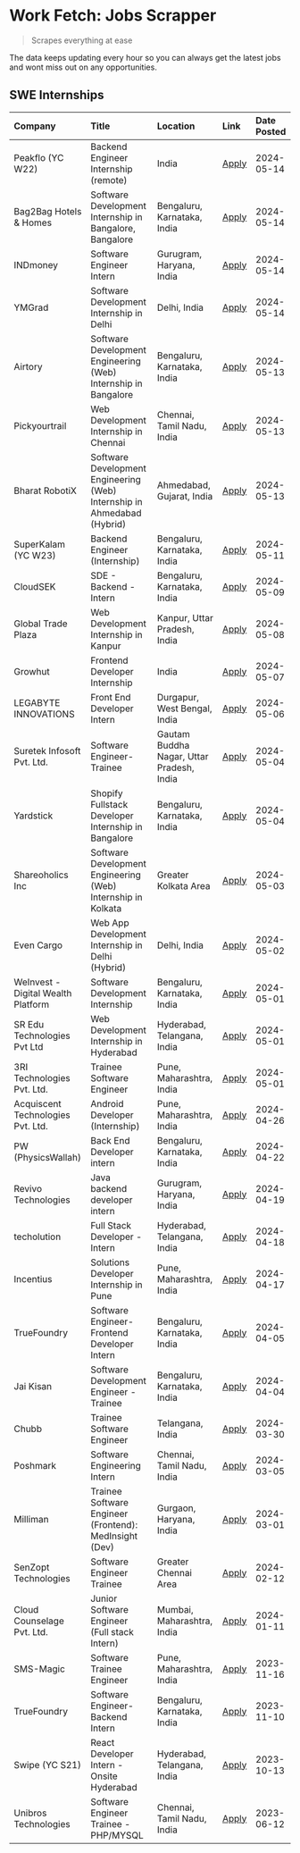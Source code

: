 # Work Fetch: Jobs Scrapper
> Scrapes everything at ease

The data keeps updating every hour so you can always get the latest jobs and wont miss out on any opportunities.

## SWE Internships
<!--START_SECTION:workfetch-->
| Company                            | Title                                                                   | Location                                  | Link                                                                                                                                                                                                                                                                                  | Date Posted   |
|:-----------------------------------|:------------------------------------------------------------------------|:------------------------------------------|:--------------------------------------------------------------------------------------------------------------------------------------------------------------------------------------------------------------------------------------------------------------------------------------|:--------------|
| Peakflo (YC W22)                   | Backend Engineer Internship (remote)                                    | India                                     | [Apply](https://in.linkedin.com/jobs/view/backend-engineer-internship-remote-at-peakflo-yc-w22-3925243704?position=19&pageNum=0&refId=BygWdqiI4ATyi4LKw4yMEA%3D%3D&trackingId=zgN9OOBXDvt19LAbZO8QOw%3D%3D&trk=public_jobs_jserp-result_search-card)                                  | 2024-05-14    |
| Bag2Bag Hotels & Homes             | Software Development Internship in Bangalore, Bangalore                 | Bengaluru, Karnataka, India               | [Apply](https://in.linkedin.com/jobs/view/software-development-internship-in-bangalore-bangalore-at-bag2bag-hotels-homes-3925888541?position=21&pageNum=0&refId=BygWdqiI4ATyi4LKw4yMEA%3D%3D&trackingId=EE2pYRrDvjJJ7wi9yndl6A%3D%3D&trk=public_jobs_jserp-result_search-card)        | 2024-05-14    |
| INDmoney                           | Software Engineer Intern                                                | Gurugram, Haryana, India                  | [Apply](https://in.linkedin.com/jobs/view/software-engineer-intern-at-indmoney-3921625347?position=31&pageNum=0&refId=BygWdqiI4ATyi4LKw4yMEA%3D%3D&trackingId=sCq4vpkuH4ZNIACKIrFw5A%3D%3D&trk=public_jobs_jserp-result_search-card)                                                  | 2024-05-14    |
| YMGrad                             | Software Development Internship in Delhi                                | Delhi, India                              | [Apply](https://in.linkedin.com/jobs/view/software-development-internship-in-delhi-at-ymgrad-3925891007?position=49&pageNum=0&refId=BygWdqiI4ATyi4LKw4yMEA%3D%3D&trackingId=gNScZCD8G6TU75Qy%2F%2F9AiQ%3D%3D&trk=public_jobs_jserp-result_search-card)                                | 2024-05-14    |
| Airtory                            | Software Development Engineering (Web) Internship in Bangalore          | Bengaluru, Karnataka, India               | [Apply](https://in.linkedin.com/jobs/view/software-development-engineering-web-internship-in-bangalore-at-airtory-3925101275?position=3&pageNum=0&refId=BygWdqiI4ATyi4LKw4yMEA%3D%3D&trackingId=uoVChrlYnk5e%2BHnZ4tB3%2Bg%3D%3D&trk=public_jobs_jserp-result_search-card)            | 2024-05-13    |
| Pickyourtrail                      | Web Development Internship in Chennai                                   | Chennai, Tamil Nadu, India                | [Apply](https://in.linkedin.com/jobs/view/web-development-internship-in-chennai-at-pickyourtrail-3924894949?position=22&pageNum=0&refId=BygWdqiI4ATyi4LKw4yMEA%3D%3D&trackingId=kcssODTr%2FhgnjWhEKMQoog%3D%3D&trk=public_jobs_jserp-result_search-card)                              | 2024-05-13    |
| Bharat RobotiX                     | Software Development Engineering (Web) Internship in Ahmedabad (Hybrid) | Ahmedabad, Gujarat, India                 | [Apply](https://in.linkedin.com/jobs/view/software-development-engineering-web-internship-in-ahmedabad-hybrid-at-bharat-robotix-3924897657?position=47&pageNum=0&refId=BygWdqiI4ATyi4LKw4yMEA%3D%3D&trackingId=TPQvkS00Q1tgJzoKXYFOlA%3D%3D&trk=public_jobs_jserp-result_search-card) | 2024-05-13    |
| SuperKalam (YC W23)                | Backend Engineer (Internship)                                           | Bengaluru, Karnataka, India               | [Apply](https://in.linkedin.com/jobs/view/backend-engineer-internship-at-superkalam-yc-w23-3922671591?position=33&pageNum=0&refId=BygWdqiI4ATyi4LKw4yMEA%3D%3D&trackingId=82e5X%2Ful77EkEYGHUTSPuQ%3D%3D&trk=public_jobs_jserp-result_search-card)                                    | 2024-05-11    |
| CloudSEK                           | SDE - Backend - Intern                                                  | Bengaluru, Karnataka, India               | [Apply](https://in.linkedin.com/jobs/view/sde-backend-intern-at-cloudsek-3920377259?position=29&pageNum=0&refId=BygWdqiI4ATyi4LKw4yMEA%3D%3D&trackingId=kCWdF945Noa0S34fVFUlJw%3D%3D&trk=public_jobs_jserp-result_search-card)                                                        | 2024-05-09    |
| Global Trade Plaza                 | Web Development Internship in Kanpur                                    | Kanpur, Uttar Pradesh, India              | [Apply](https://in.linkedin.com/jobs/view/web-development-internship-in-kanpur-at-global-trade-plaza-3921430242?position=24&pageNum=0&refId=BygWdqiI4ATyi4LKw4yMEA%3D%3D&trackingId=C1%2FxrFOA7UOQHzXDDfFsKw%3D%3D&trk=public_jobs_jserp-result_search-card)                          | 2024-05-08    |
| Growhut                            | Frontend Developer Internship                                           | India                                     | [Apply](https://in.linkedin.com/jobs/view/frontend-developer-internship-at-growhut-3916739895?position=36&pageNum=0&refId=BygWdqiI4ATyi4LKw4yMEA%3D%3D&trackingId=jsMQ2BcaZqsChBkh1n%2FKfA%3D%3D&trk=public_jobs_jserp-result_search-card)                                            | 2024-05-07    |
| LEGABYTE INNOVATIONS               | Front End  Developer Intern                                             | Durgapur, West Bengal, India              | [Apply](https://in.linkedin.com/jobs/view/front-end-developer-intern-at-legabyte-innovations-3918718185?position=40&pageNum=0&refId=BygWdqiI4ATyi4LKw4yMEA%3D%3D&trackingId=0BVGBi0hmmMKvTvrBcSstA%3D%3D&trk=public_jobs_jserp-result_search-card)                                    | 2024-05-06    |
| Suretek Infosoft Pvt. Ltd.         | Software Engineer-Trainee                                               | Gautam Buddha Nagar, Uttar Pradesh, India | [Apply](https://in.linkedin.com/jobs/view/software-engineer-trainee-at-suretek-infosoft-pvt-ltd-3916999948?position=37&pageNum=0&refId=BygWdqiI4ATyi4LKw4yMEA%3D%3D&trackingId=SEB%2FKHoWkVwbVOKwIHTg%2BA%3D%3D&trk=public_jobs_jserp-result_search-card)                             | 2024-05-04    |
| Yardstick                          | Shopify Fullstack Developer Internship in Bangalore                     | Bengaluru, Karnataka, India               | [Apply](https://in.linkedin.com/jobs/view/shopify-fullstack-developer-internship-in-bangalore-at-yardstick-3917652092?position=42&pageNum=0&refId=BygWdqiI4ATyi4LKw4yMEA%3D%3D&trackingId=KL4%2BDTL2URnyLRNtM4b3rA%3D%3D&trk=public_jobs_jserp-result_search-card)                    | 2024-05-04    |
| Shareoholics Inc                   | Software Development Engineering (Web) Internship in Kolkata            | Greater Kolkata Area                      | [Apply](https://in.linkedin.com/jobs/view/software-development-engineering-web-internship-in-kolkata-at-shareoholics-inc-3917065308?position=5&pageNum=0&refId=BygWdqiI4ATyi4LKw4yMEA%3D%3D&trackingId=nwykWP8%2B20G7nlnR7dbsOA%3D%3D&trk=public_jobs_jserp-result_search-card)       | 2024-05-03    |
| Even Cargo                         | Web App Development Internship in Delhi (Hybrid)                        | Delhi, India                              | [Apply](https://in.linkedin.com/jobs/view/web-app-development-internship-in-delhi-hybrid-at-even-cargo-3916399733?position=51&pageNum=0&refId=BygWdqiI4ATyi4LKw4yMEA%3D%3D&trackingId=eY6AvlNejSa0IQxPAqcfvQ%3D%3D&trk=public_jobs_jserp-result_search-card)                          | 2024-05-02    |
| WeInvest - Digital Wealth Platform | Software Development Internship                                         | Bengaluru, Karnataka, India               | [Apply](https://in.linkedin.com/jobs/view/software-development-internship-at-weinvest-digital-wealth-platform-3912867225?position=2&pageNum=0&refId=BygWdqiI4ATyi4LKw4yMEA%3D%3D&trackingId=KBUW%2BrTyrsZcrhVn7Oj3Fw%3D%3D&trk=public_jobs_jserp-result_search-card)                  | 2024-05-01    |
| SR Edu Technologies Pvt Ltd        | Web Development Internship in Hyderabad                                 | Hyderabad, Telangana, India               | [Apply](https://in.linkedin.com/jobs/view/web-development-internship-in-hyderabad-at-sr-edu-technologies-pvt-ltd-3915582854?position=39&pageNum=0&refId=BygWdqiI4ATyi4LKw4yMEA%3D%3D&trackingId=MJepTS3sZDlqgg87hGTMsA%3D%3D&trk=public_jobs_jserp-result_search-card)                | 2024-05-01    |
| 3RI Technologies Pvt. Ltd.         | Trainee Software Engineer                                               | Pune, Maharashtra, India                  | [Apply](https://in.linkedin.com/jobs/view/trainee-software-engineer-at-3ri-technologies-pvt-ltd-3912869178?position=50&pageNum=0&refId=BygWdqiI4ATyi4LKw4yMEA%3D%3D&trackingId=PlRk9PvyowrXernpG9AKig%3D%3D&trk=public_jobs_jserp-result_search-card)                                 | 2024-05-01    |
| Acquiscent Technologies Pvt. Ltd.  | Android Developer (Internship)                                          | Pune, Maharashtra, India                  | [Apply](https://in.linkedin.com/jobs/view/android-developer-internship-at-acquiscent-technologies-pvt-ltd-3909395375?position=54&pageNum=0&refId=BygWdqiI4ATyi4LKw4yMEA%3D%3D&trackingId=XBiq7B0k4eRX7wZXIeavZw%3D%3D&trk=public_jobs_jserp-result_search-card)                       | 2024-04-26    |
| PW (PhysicsWallah)                 | Back End Developer intern                                               | Bengaluru, Karnataka, India               | [Apply](https://in.linkedin.com/jobs/view/back-end-developer-intern-at-pw-physicswallah-3907293630?position=23&pageNum=0&refId=BygWdqiI4ATyi4LKw4yMEA%3D%3D&trackingId=gyMIRqCQam64bRg1Upc05Q%3D%3D&trk=public_jobs_jserp-result_search-card)                                         | 2024-04-22    |
| Revivo Technologies                | Java backend developer intern                                           | Gurugram, Haryana, India                  | [Apply](https://in.linkedin.com/jobs/view/java-backend-developer-intern-at-revivo-technologies-3906034446?position=48&pageNum=0&refId=BygWdqiI4ATyi4LKw4yMEA%3D%3D&trackingId=YRcN1U255XCIE5M6KsRJ8w%3D%3D&trk=public_jobs_jserp-result_search-card)                                  | 2024-04-19    |
| techolution                        | Full Stack Developer - Intern                                           | Hyderabad, Telangana, India               | [Apply](https://in.linkedin.com/jobs/view/full-stack-developer-intern-at-techolution-3904814977?position=52&pageNum=0&refId=BygWdqiI4ATyi4LKw4yMEA%3D%3D&trackingId=IHNklOf0x7nBRZRRcAh%2BYg%3D%3D&trk=public_jobs_jserp-result_search-card)                                          | 2024-04-18    |
| Incentius                          | Solutions Developer Internship in Pune                                  | Pune, Maharashtra, India                  | [Apply](https://in.linkedin.com/jobs/view/solutions-developer-internship-in-pune-at-incentius-3904329499?position=28&pageNum=0&refId=BygWdqiI4ATyi4LKw4yMEA%3D%3D&trackingId=3h9tC6HzJcHGXAJYlAWHXw%3D%3D&trk=public_jobs_jserp-result_search-card)                                   | 2024-04-17    |
| TrueFoundry                        | Software Engineer- Frontend Developer Intern                            | Bengaluru, Karnataka, India               | [Apply](https://in.linkedin.com/jobs/view/software-engineer-frontend-developer-intern-at-truefoundry-3887320206?position=27&pageNum=0&refId=BygWdqiI4ATyi4LKw4yMEA%3D%3D&trackingId=wnSKnTyCLdTNVD%2BjfWGeOQ%3D%3D&trk=public_jobs_jserp-result_search-card)                          | 2024-04-05    |
| Jai Kisan                          | Software Development Engineer - Trainee                                 | Bengaluru, Karnataka, India               | [Apply](https://in.linkedin.com/jobs/view/software-development-engineer-trainee-at-jai-kisan-3913911193?position=30&pageNum=0&refId=BygWdqiI4ATyi4LKw4yMEA%3D%3D&trackingId=nY7NylTzdpKeWLW47EikNQ%3D%3D&trk=public_jobs_jserp-result_search-card)                                    | 2024-04-04    |
| Chubb                              | Trainee Software Engineer                                               | Telangana, India                          | [Apply](https://in.linkedin.com/jobs/view/trainee-software-engineer-at-chubb-3909641440?position=32&pageNum=0&refId=BygWdqiI4ATyi4LKw4yMEA%3D%3D&trackingId=j2i7TasstDC%2BRN%2BC%2Fl6zyQ%3D%3D&trk=public_jobs_jserp-result_search-card)                                              | 2024-03-30    |
| Poshmark                           | Software Engineering Intern                                             | Chennai, Tamil Nadu, India                | [Apply](https://in.linkedin.com/jobs/view/software-engineering-intern-at-poshmark-3846946793?position=57&pageNum=0&refId=BygWdqiI4ATyi4LKw4yMEA%3D%3D&trackingId=LAbdd2YnpFLl%2B57e%2BBkBfA%3D%3D&trk=public_jobs_jserp-result_search-card)                                           | 2024-03-05    |
| Milliman                           | Trainee Software Engineer (Frontend): MedInsight (Dev)                  | Gurgaon, Haryana, India                   | [Apply](https://in.linkedin.com/jobs/view/trainee-software-engineer-frontend-medinsight-dev-at-milliman-3792874280?position=20&pageNum=0&refId=BygWdqiI4ATyi4LKw4yMEA%3D%3D&trackingId=Kfvcu6TS%2FDO1w8wEZejZMQ%3D%3D&trk=public_jobs_jserp-result_search-card)                       | 2024-03-01    |
| SenZopt Technologies               | Software Engineer Trainee                                               | Greater Chennai Area                      | [Apply](https://in.linkedin.com/jobs/view/software-engineer-trainee-at-senzopt-technologies-3827688781?position=46&pageNum=0&refId=BygWdqiI4ATyi4LKw4yMEA%3D%3D&trackingId=4Wv3TqBISOua4xcQpUBaxQ%3D%3D&trk=public_jobs_jserp-result_search-card)                                     | 2024-02-12    |
| Cloud Counselage Pvt. Ltd.         | Junior Software Engineer (Full stack Intern)                            | Mumbai, Maharashtra, India                | [Apply](https://in.linkedin.com/jobs/view/junior-software-engineer-full-stack-intern-at-cloud-counselage-pvt-ltd-3803132814?position=41&pageNum=0&refId=BygWdqiI4ATyi4LKw4yMEA%3D%3D&trackingId=dAp%2F2EGRAd3MKmUGt9iI6g%3D%3D&trk=public_jobs_jserp-result_search-card)              | 2024-01-11    |
| SMS-Magic                          | Software Trainee Engineer                                               | Pune, Maharashtra, India                  | [Apply](https://in.linkedin.com/jobs/view/software-trainee-engineer-at-sms-magic-3761409781?position=43&pageNum=0&refId=BygWdqiI4ATyi4LKw4yMEA%3D%3D&trackingId=em6hvP4n0wqQfiSa9RSZog%3D%3D&trk=public_jobs_jserp-result_search-card)                                                | 2023-11-16    |
| TrueFoundry                        | Software Engineer-Backend Intern                                        | Bengaluru, Karnataka, India               | [Apply](https://in.linkedin.com/jobs/view/software-engineer-backend-intern-at-truefoundry-3779508170?position=44&pageNum=0&refId=BygWdqiI4ATyi4LKw4yMEA%3D%3D&trackingId=wXtsE94VsrGvaU5DtAsPXw%3D%3D&trk=public_jobs_jserp-result_search-card)                                       | 2023-11-10    |
| Swipe (YC S21)                     | React Developer Intern - Onsite Hyderabad                               | Hyderabad, Telangana, India               | [Apply](https://in.linkedin.com/jobs/view/react-developer-intern-onsite-hyderabad-at-swipe-yc-s21-3737600089?position=58&pageNum=0&refId=BygWdqiI4ATyi4LKw4yMEA%3D%3D&trackingId=fPY35Opqs11x2ZVLRXi8Pw%3D%3D&trk=public_jobs_jserp-result_search-card)                               | 2023-10-13    |
| Unibros Technologies               | Software Engineer Trainee - PHP/MYSQL                                   | Chennai, Tamil Nadu, India                | [Apply](https://in.linkedin.com/jobs/view/software-engineer-trainee-php-mysql-at-unibros-technologies-3656599241?position=53&pageNum=0&refId=BygWdqiI4ATyi4LKw4yMEA%3D%3D&trackingId=BW93ymqoWJLSPjjCwqSkFg%3D%3D&trk=public_jobs_jserp-result_search-card)                           | 2023-06-12    |
<!--END_SECTION:workfetch-->
